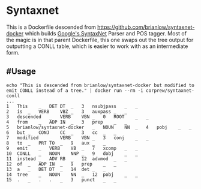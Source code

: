 # Syntaxnet

This is a Dockerfile descended from https://github.com/brianlow/syntaxnet-docker which builds [Google's SyntaxNet](https://github.com/tensorflow/models/tree/master/syntaxnet) Parser and POS tagger.  Most of the magic is in that parent Dockerfile, this one swaps out the tree output for outputting a CONLL table, which is easier to work with as an intermediate form.

#Usage
-----

```shell
echo "This is descended from brianlow/syntaxnet-docker but modified to emit CONLL instead of a tree." | docker run --rm -i corprew/syntaxnet-conll
...
1	This	_	DET	DT	_	3	nsubjpass	_	_
2	is	_	VERB	VBZ	_	3	auxpass	_	_
3	descended	_	VERB	VBN	_	0	ROOT	_	_
4	from	_	ADP	IN	_	3	prep	_	_
5	brianlow/syntaxnet-docker	_	NOUN	NN	_	4	pobj	_	_
6	but	_	CONJ	CC	_	3	cc	_	_
7	modified	_	VERB	VBN	_	3	conj	_	_
8	to	_	PRT	TO	_	9	aux	_	_
9	emit	_	VERB	VB	_	7	xcomp	_	_
10	CONLL	_	NOUN	NNP	_	9	dobj	_	_
11	instead	_	ADV	RB	_	12	advmod	_	_
12	of	_	ADP	IN	_	9	prep	_	_
13	a	_	DET	DT	_	14	det	_	_
14	tree	_	NOUN	NN	_	12	pobj	_	_
15	.	_	.	.	_	3	punct	_	_
```




